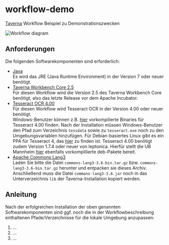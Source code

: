 # workflow-demo
[Taverna](https://taverna.incubator.apache.org/) Workflow Beispiel zu Demonstrationszwecken

![Workflow diagram](https://user-images.githubusercontent.com/952378/30741474-3393ee40-9f95-11e7-9718-2ad5781bd0d7.png)

## Anforderungen
Die folgenden Softwarekomponenten sind erforderlich:

* [Java](https://java.com/download)    
Es wird das JRE (Java Runtime Environment) in der Version 7 oder neuer benötigt.
* [Taverna Workbench Core 2.5](http://www.taverna.org.uk/download/workbench/2-5/core/)    
Für diesen Workflow wird die Version 2.5 des Taverna Workbench Core benötigt, also das letzte Release vor dem Apache Incubator.
* [Tesseract OCR 4.00](https://github.com/tesseract-ocr/tesseract/wiki)    
Für diesen Workflow wird Tesseract OCR in der Version 4.00 oder neuer benötigt.     
Windows-Benutzer können z.B. [hier](https://github.com/UB-Mannheim/tesseract/wiki) vorkompilierte Binaries für Tesseract 4.00 finden. Nach der Installation müssen Windows-Benutzer den Pfad zum Verzeichnis ```tessdata``` sowie zu ```tesseract.exe``` noch zu den Umgebungsvariablen hinzufügen.
Für Debian-basiertes Linux gibt es ein PPA für Tesseract 4, das [hier](https://launchpad.net/~alex-p/+archive/ubuntu/tesseract-ocr) zu finden ist. Tesseract 4.00 benötigt zudem Version 1.7.4 oder neuer von leptonica. Hierfür stellt die UB Mannheim [hier](https://digi.bib.uni-mannheim.de/tesseract/leptonica/) ebenfalls vorkomplilierte deb-Pakete bereit. 
* [Apache Commons Lang3](https://commons.apache.org/proper/commons-lang/)    
Laden Sie bitte die Datei ```commons-lang3-3.6-bin.tar.gz``` bzw. ```commons-lang3-3.6-bin.tar.gz``` herunter und entpacken sie dieses Archiv. Anschließend muss die Datei ```commons-lang3-3.6.jar``` noch in das Unterverzeichnis ```lib``` der Taverna-Installation kopiert werden.

## Anleitung
Nach der erfolgreichen Installation der oben genannten Softwarekomponenten sind ggf. noch die in der Workflowbeschreibung enthaltenen Pfade/Verzeichnisse für die lokale Umgebung anzupassen:

1. ...
2. ...
3. ...
